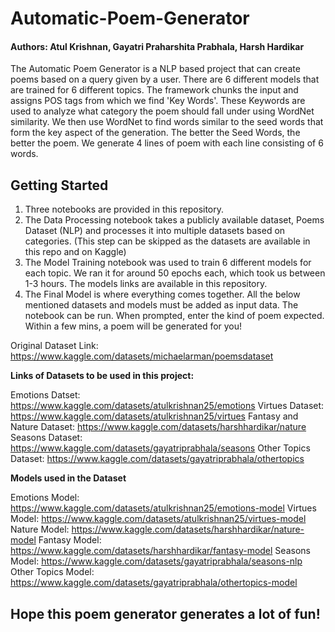 # Automatic-Poem-Generator

#### Authors: Atul Krishnan, Gayatri Praharshita Prabhala, Harsh Hardikar

The Automatic Poem Generator is a NLP based project that can create poems based on a query given by a user.
There are 6 different models that are trained for 6 different topics. 
The framework chunks the input and assigns POS tags from which we find 'Key Words'.
These Keywords are used to analyze what category the poem should fall under using WordNet similarity.
We then use WordNet to find words similar to the seed words that form the key aspect of the generation. 
The better the Seed Words, the better the poem. 
We generate 4 lines of poem with each line consisting of 6 words. 

## Getting Started
1. Three notebooks are provided in this repository.
2. The Data Processing notebook takes a publicly available dataset, Poems Dataset (NLP) and processes it into multiple datasets based on categories. (This step can be skipped as the datasets are available in this repo and on Kaggle)
3. The Model Training notebook was used to train 6 different models for each topic. We ran it for around 50 epochs each, which took us between 1-3 hours. The models links are available in this repository.
4. The Final Model is where everything comes together. All the below mentioned datasets and models must be added as input data. The notebook can be run. When prompted, enter the kind of poem expected. Within a few mins, a poem will be generated for you!

Original Dataset Link: https://www.kaggle.com/datasets/michaelarman/poemsdataset

<b>Links of Datasets to be used in this project:</b>

Emotions Datset: https://www.kaggle.com/datasets/atulkrishnan25/emotions
Virtues Dataset: https://www.kaggle.com/datasets/atulkrishnan25/virtues
Fantasy and Nature Dataset: https://www.kaggle.com/datasets/harshhardikar/nature
Seasons Dataset: https://www.kaggle.com/datasets/gayatriprabhala/seasons
Other Topics Dataset: https://www.kaggle.com/datasets/gayatriprabhala/othertopics

<b>Models used in the Dataset</b>

Emotions Model: https://www.kaggle.com/datasets/atulkrishnan25/emotions-model
Virtues Model: https://www.kaggle.com/datasets/atulkrishnan25/virtues-model
Nature Model: https://www.kaggle.com/datasets/harshhardikar/nature-model
Fantasy Model: https://www.kaggle.com/datasets/harshhardikar/fantasy-model
Seasons Model: https://www.kaggle.com/datasets/gayatriprabhala/seasons-nlp
Other Topics Model: https://www.kaggle.com/datasets/gayatriprabhala/othertopics-model

## Hope this poem generator generates a lot of fun!
